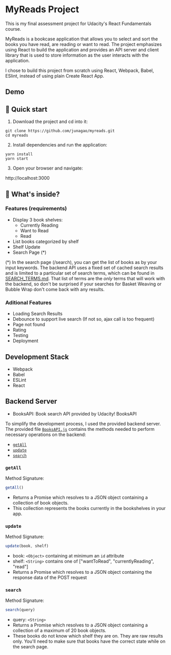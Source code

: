# MyReads Project

This is my final assessment project for Udacity's React Fundamentals course.

MyReads is a bookcase application that allows you to select and sort the books you have read, are reading or want to read. The project emphasizes using React to build the application and provides an API server and client library that is used to store information as the user interacts with the application.

I chose to build this project from scratch using React, Webpack, Babel, ESlint, instead of using plain Create React App.

## Demo

## 🚀 Quick start

1. Download the project and cd into it:

```
git clone https://github.com/junagao/myreads.git
cd myreads
```

2. Install dependencies and run the application:

```
yarn install
yarn start
```

3. Open your browser and navigate:

http://localhost:3000

## 🧐 What's inside?

### Features (requirements)

* Display 3 book shelves:
  * Currently Reading
  * Want to Read
  * Read
* List books categorized by shelf
* Shelf Update
* Search Page (*)

(*) In the search page (/search), you can get the list of books as by your input keywords. The backend API uses a fixed set of cached search results and is limited to a particular set of search terms, which can be found in [SEARCH_TERMS.md](SEARCH_TERMS.md). That list of terms are the _only_ terms that will work with the backend, so don't be surprised if your searches for Basket Weaving or Bubble Wrap don't come back with any results.

### Aditional Features

* Loading Search Results
* Debounce to support live search (If not so, ajax call is too frequent)
* Page not found
* Rating
* Testing
* Deployment

## Development Stack

* Webpack
* Babel
* ESLint
* React

## Backend Server

* BooksAPI: Book search API provided by Udacity! BooksAPI

To simplify the development process, I used the provided backend server. The provided file [`BooksAPI.js`](./src/BooksAPI.js) contains the methods needed to perform necessary operations on the backend:

* [`getAll`](#getall)
* [`update`](#update)
* [`search`](#search)

### `getAll`

Method Signature:

```js
getAll()
```

* Returns a Promise which resolves to a JSON object containing a collection of book objects.
* This collection represents the books currently in the bookshelves in your app.

### `update`

Method Signature:

```js
update(book, shelf)
```

* book: `<Object>` containing at minimum an `id` attribute
* shelf: `<String>` contains one of ["wantToRead", "currentlyReading", "read"]  
* Returns a Promise which resolves to a JSON object containing the response data of the POST request

### `search`

Method Signature:

```js
search(query)
```

* query: `<String>`
* Returns a Promise which resolves to a JSON object containing a collection of a maximum of 20 book objects.
* These books do not know which shelf they are on. They are raw results only. You'll need to make sure that books have the correct state while on the search page.
